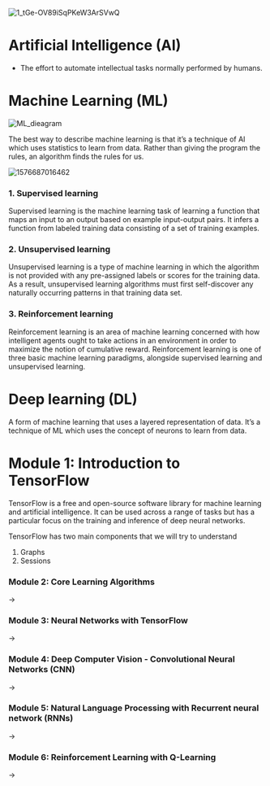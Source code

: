 ![1_tGe-OV89iSqPKeW3ArSVwQ](https://user-images.githubusercontent.com/57554932/144938933-59dd379c-e7d1-4bf6-b591-75d5b38eb330.png) 

# Artificial Intelligence (AI)
* The effort to automate intellectual tasks normally performed by humans.

# Machine Learning (ML)
![ML_dieagram](https://user-images.githubusercontent.com/57554932/144938024-1a2a874f-ccdd-4337-a3c3-76c2955256a5.jpeg)

The best way to describe machine learning is that it’s a technique of AI which uses statistics to learn from data. 
Rather than giving the program the rules, an algorithm finds the rules for us.

![1576687016462](https://user-images.githubusercontent.com/57554932/144939989-0d220fad-aaa6-4905-9d2e-be8af2f39a94.png)

### 1. Supervised learning
Supervised learning is the machine learning task of learning a function that maps an input to an output based on example input-output pairs. It infers a function from labeled training data consisting of a set of training examples.

### 2. Unsupervised learning
Unsupervised learning is a type of machine learning in which the algorithm is not provided with any pre-assigned labels or scores for the training data. As a result, unsupervised learning algorithms must first self-discover any naturally occurring patterns in that training data set. 

### 3. Reinforcement learning
Reinforcement learning is an area of machine learning concerned with how intelligent agents ought to take actions in an environment in order to maximize the notion of cumulative reward. Reinforcement learning is one of three basic machine learning paradigms, alongside supervised learning and unsupervised learning.

# Deep learning (DL)
A form of machine learning that uses a layered representation of data.
It’s a technique of ML which uses the concept of neurons to learn from data. 


# Module 1: Introduction to TensorFlow
TensorFlow is a free and open-source software library for machine learning and artificial intelligence. It can be used across a range of tasks but has a particular focus on the training and inference of deep neural networks.

TensorFlow has two main components that we will try to understand
1. Graphs
2. Sessions

### Module 2: Core Learning Algorithms
-> 
### Module 3: Neural Networks with TensorFlow
-> 
### Module 4: Deep Computer Vision - Convolutional Neural Networks (CNN)
-> 
### Module 5: Natural Language Processing with Recurrent neural network (RNNs)
-> 
### Module 6: Reinforcement Learning with Q-Learning
-> 
